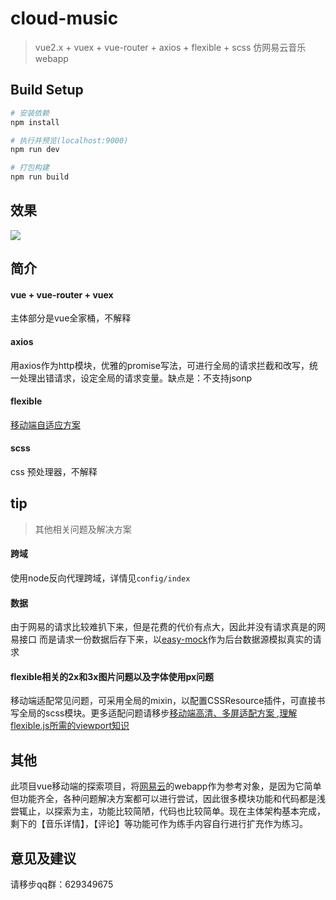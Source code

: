 # cloud-music

> vue2.x + vuex + vue-router + axios + flexible + scss 仿网易云音乐webapp

## Build Setup

``` bash
# 安装依赖
npm install

# 执行并预览(localhost:9000)
npm run dev

# 打包构建
npm run build

```

## 效果

![](http://7xt6mo.com1.z0.glb.clouddn.com/%295HNE@HP_3JN%7DI2QBJSIRD7.png)

## 简介
#### vue + vue-router + vuex
主体部分是vue全家桶，不解释

#### axios
用axios作为http模块，优雅的promise写法，可进行全局的请求拦截和改写，统一处理出错请求，设定全局的请求变量。缺点是：不支持jsonp


#### flexible
[移动端自适应方案](https://github.com/amfe/lib-flexible)

#### scss 
css 预处理器，不解释

## tip
> 其他相关问题及解决方案

#### 跨域
使用node反向代理跨域，详情见`config/index`

#### 数据
由于网易的请求比较难扒下来，但是花费的代价有点大，因此并没有请求真是的网易接口
而是请求一份数据后存下来，以[easy-mock](https://easy-mock.com/)作为后台数据源模拟真实的请求

#### flexible相关的2x和3x图片问题以及字体使用px问题
移动端适配常见问题，可采用全局的mixin，以配置CSSResource插件，可直接书写全局的scss模块。更多适配问题请移步[移动端高清、多屏适配方案 ](http://div.io/topic/1092),[理解flexible.js所需的viewport知识](https://segmentfault.com/a/1190000004403496)

## 其他
此项目vue移动端的探索项目，将[网易云](https://music.163.com/m/)的webapp作为参考对象，是因为它简单但功能齐全，各种问题解决方案都可以进行尝试，因此很多模块功能和代码都是浅尝辄止，以探索为主，功能比较简陋，代码也比较简单。现在主体架构基本完成，剩下的【音乐详情】，【评论】等功能可作为练手内容自行进行扩充作为练习。


## 意见及建议
请移步qq群：629349675